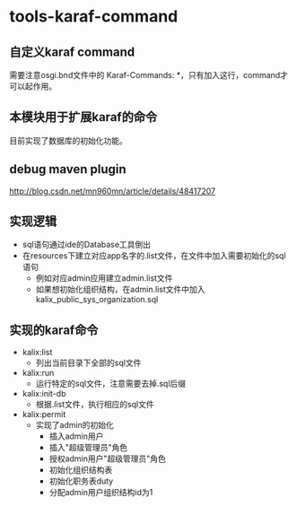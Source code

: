 # tools-karaf-command

## 自定义karaf command

  需要注意osgi.bnd文件中的 Karaf-Commands: *，只有加入这行，command才可以起作用。

## 本模块用于扩展karaf的命令
  目前实现了数据库的初始化功能。

## debug maven plugin
  http://blog.csdn.net/mn960mn/article/details/48417207

## 实现逻辑
* sql语句通过ide的Database工具倒出
* 在resources下建立对应app名字的.list文件，在文件中加入需要初始化的sql语句
  * 例如对应admin应用建立admin.list文件
  * 如果想初始化组织结构，在admin.list文件中加入kalix_public_sys_organization.sql

## 实现的karaf命令

* kalix:list
  * 列出当前目录下全部的sql文件
* kalix:run
  * 运行特定的sql文件，注意需要去掉.sql后缀
* kalix:init-db
  * 根据.list文件，执行相应的sql文件
* kalix:permit
  * 实现了admin的初始化
    * 插入admin用户
    * 插入"超级管理员"角色
    * 授权admin用户"超级管理员"角色
    * 初始化组织结构表
    * 初始化职务表duty
    * 分配admin用户组织结构id为1